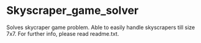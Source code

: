 # Skyscraper_game_solver
Solves skycraper game problem. Able to easily handle skyscrapers till size 7x7. For further info, please read readme.txt.
